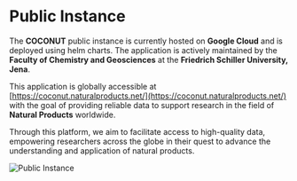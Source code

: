 # Public Instance

The **COCONUT** public instance is currently hosted on **Google Cloud** and is deployed using helm charts. The application is actively maintained by the **Faculty of Chemistry and Geosciences** at the **Friedrich Schiller University, Jena**.

This application is globally accessible at [https://coconut.naturalproducts.net/](https://coconut.naturalproducts.net/) with the goal of providing reliable data to support research in the field of **Natural Products** worldwide.

Through this platform, we aim to facilitate access to high-quality data, empowering researchers across the globe in their quest to advance the understanding and application of natural products.

![Public Instance](/about-us.png)

